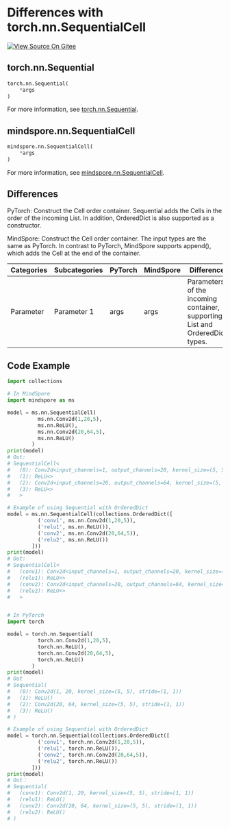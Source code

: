 # Differences with torch.nn.SequentialCell

[![View Source On Gitee](https://mindspore-website.obs.cn-north-4.myhuaweicloud.com/website-images/br_base/resource/_static/logo_source_en.svg)](https://gitee.com/mindspore/docs/blob/br_base/docs/mindspore/source_en/note/api_mapping/pytorch_diff/SequentialCell.md)

## torch.nn.Sequential

```python
torch.nn.Sequential(
    *args
)
```

For more information, see [torch.nn.Sequential](https://pytorch.org/docs/1.8.1/generated/torch.nn.Sequential.html).

## mindspore.nn.SequentialCell

```python
mindspore.nn.SequentialCell(
    *args
)
```

For more information, see [mindspore.nn.SequentialCell](https://www.mindspore.cn/docs/en/br_base/api_python/nn/mindspore.nn.SequentialCell.html).

## Differences

PyTorch: Construct the Cell order container. Sequential adds the Cells in the order of the incoming List. In addition, OrderedDict is also supported as a constructor.

MindSpore: Construct the Cell order container. The input types are the same as PyTorch. In contrast to PyTorch, MindSpore supports append(), which adds the Cell at the end of the container.

| Categories | Subcategories |PyTorch | MindSpore | Difference |
| ---- | ----- | ------- | --------- | ------------- |
| Parameter | Parameter 1 | args |  args  | Parameters of the incoming container, supporting List and OrderedDict types. |

## Code Example

```python
import collections

# In MindSpore
import mindspore as ms

model = ms.nn.SequentialCell(
          ms.nn.Conv2d(1,20,5),
          ms.nn.ReLU(),
          ms.nn.Conv2d(20,64,5),
          ms.nn.ReLU()
        )
print(model)
# Out:
# SequentialCell<
#   (0): Conv2d<input_channels=1, output_channels=20, kernel_size=(5, 5), stride=(1, 1), pad_mode=same, padding=0, dilation=(1, 1), group=1, has_bias=False, weight_init=normal, bias_init=zeros, format=NCHW>
#   (1): ReLU<>
#   (2): Conv2d<input_channels=20, output_channels=64, kernel_size=(5, 5), stride=(1, 1), pad_mode=same, padding=0, dilation=(1, 1), group=1, has_bias=False, weight_init=normal, bias_init=zeros, format=NCHW>
#   (3): ReLU<>
#   >

# Example of using Sequential with OrderedDict
model = ms.nn.SequentialCell(collections.OrderedDict([
          ('conv1', ms.nn.Conv2d(1,20,5)),
          ('relu1', ms.nn.ReLU()),
          ('conv2', ms.nn.Conv2d(20,64,5)),
          ('relu2', ms.nn.ReLU())
        ]))
print(model)
# Out:
# SequentialCell<
#   (conv1): Conv2d<input_channels=1, output_channels=20, kernel_size=(5, 5), stride=(1, 1), pad_mode=same, padding=0, dilation=(1, 1), group=1, has_bias=False, weight_init=normal, bias_init=zeros, format=NCHW>
#   (relu1): ReLU<>
#   (conv2): Conv2d<input_channels=20, output_channels=64, kernel_size=(5, 5), stride=(1, 1), pad_mode=same, padding=0, dilation=(1, 1), group=1, has_bias=False, weight_init=normal, bias_init=zeros, format=NCHW>
#   (relu2): ReLU<>
#   >


# In PyTorch
import torch

model = torch.nn.Sequential(
          torch.nn.Conv2d(1,20,5),
          torch.nn.ReLU(),
          torch.nn.Conv2d(20,64,5),
          torch.nn.ReLU()
        )
print(model)
# Out
# Sequential(
#   (0): Conv2d(1, 20, kernel_size=(5, 5), stride=(1, 1))
#   (1): ReLU()
#   (2): Conv2d(20, 64, kernel_size=(5, 5), stride=(1, 1))
#   (3): ReLU()
# )

# Example of using Sequential with OrderedDict
model = torch.nn.Sequential(collections.OrderedDict([
          ('conv1', torch.nn.Conv2d(1,20,5)),
          ('relu1', torch.nn.ReLU()),
          ('conv2', torch.nn.Conv2d(20,64,5)),
          ('relu2', torch.nn.ReLU())
        ]))
print(model)
# Out：
# Sequential(
#   (conv1): Conv2d(1, 20, kernel_size=(5, 5), stride=(1, 1))
#   (relu1): ReLU()
#   (conv2): Conv2d(20, 64, kernel_size=(5, 5), stride=(1, 1))
#   (relu2): ReLU()
# )
```
